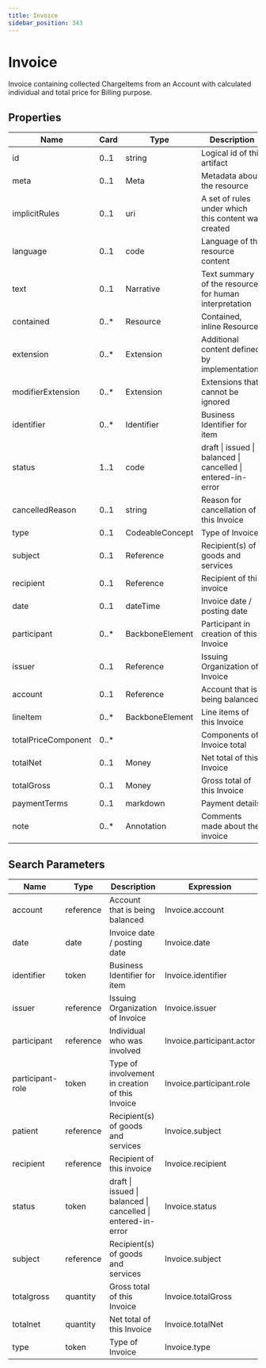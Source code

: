 ```yaml
---
title: Invoice
sidebar_position: 343
---
```


# Invoice

Invoice containing collected ChargeItems from an Account with calculated individual and total price for Billing purpose.

## Properties

| Name                | Card  | Type            | Description                                                  |
| ------------------- | ----- | --------------- | ------------------------------------------------------------ |
| id                  | 0..1  | string          | Logical id of this artifact                                  |
| meta                | 0..1  | Meta            | Metadata about the resource                                  |
| implicitRules       | 0..1  | uri             | A set of rules under which this content was created          |
| language            | 0..1  | code            | Language of the resource content                             |
| text                | 0..1  | Narrative       | Text summary of the resource, for human interpretation       |
| contained           | 0..\* | Resource        | Contained, inline Resources                                  |
| extension           | 0..\* | Extension       | Additional content defined by implementations                |
| modifierExtension   | 0..\* | Extension       | Extensions that cannot be ignored                            |
| identifier          | 0..\* | Identifier      | Business Identifier for item                                 |
| status              | 1..1  | code            | draft \| issued \| balanced \| cancelled \| entered-in-error |
| cancelledReason     | 0..1  | string          | Reason for cancellation of this Invoice                      |
| type                | 0..1  | CodeableConcept | Type of Invoice                                              |
| subject             | 0..1  | Reference       | Recipient(s) of goods and services                           |
| recipient           | 0..1  | Reference       | Recipient of this invoice                                    |
| date                | 0..1  | dateTime        | Invoice date / posting date                                  |
| participant         | 0..\* | BackboneElement | Participant in creation of this Invoice                      |
| issuer              | 0..1  | Reference       | Issuing Organization of Invoice                              |
| account             | 0..1  | Reference       | Account that is being balanced                               |
| lineItem            | 0..\* | BackboneElement | Line items of this Invoice                                   |
| totalPriceComponent | 0..\* |                 | Components of Invoice total                                  |
| totalNet            | 0..1  | Money           | Net total of this Invoice                                    |
| totalGross          | 0..1  | Money           | Gross total of this Invoice                                  |
| paymentTerms        | 0..1  | markdown        | Payment details                                              |
| note                | 0..\* | Annotation      | Comments made about the invoice                              |

## Search Parameters

| Name             | Type      | Description                                                  | Expression                |
| ---------------- | --------- | ------------------------------------------------------------ | ------------------------- |
| account          | reference | Account that is being balanced                               | Invoice.account           |
| date             | date      | Invoice date / posting date                                  | Invoice.date              |
| identifier       | token     | Business Identifier for item                                 | Invoice.identifier        |
| issuer           | reference | Issuing Organization of Invoice                              | Invoice.issuer            |
| participant      | reference | Individual who was involved                                  | Invoice.participant.actor |
| participant-role | token     | Type of involvement in creation of this Invoice              | Invoice.participant.role  |
| patient          | reference | Recipient(s) of goods and services                           | Invoice.subject           |
| recipient        | reference | Recipient of this invoice                                    | Invoice.recipient         |
| status           | token     | draft \| issued \| balanced \| cancelled \| entered-in-error | Invoice.status            |
| subject          | reference | Recipient(s) of goods and services                           | Invoice.subject           |
| totalgross       | quantity  | Gross total of this Invoice                                  | Invoice.totalGross        |
| totalnet         | quantity  | Net total of this Invoice                                    | Invoice.totalNet          |
| type             | token     | Type of Invoice                                              | Invoice.type              |
